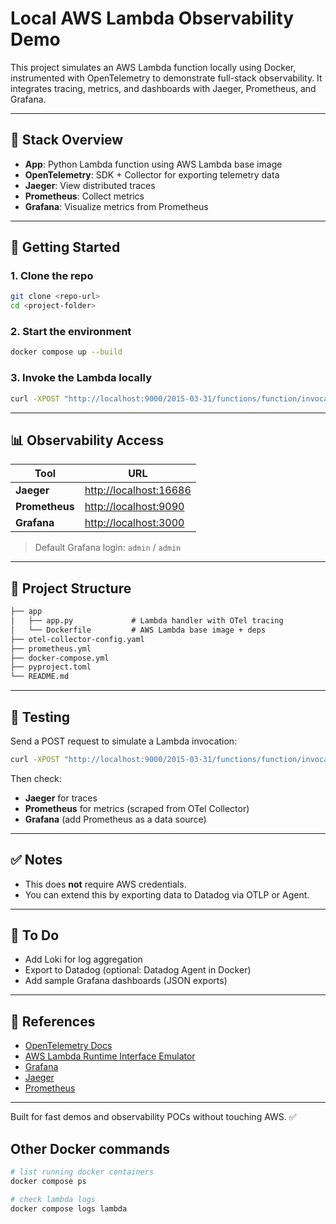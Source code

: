 # Local AWS Lambda Observability Demo

This project simulates an AWS Lambda function locally using Docker, instrumented with OpenTelemetry to demonstrate full-stack observability. It integrates tracing, metrics, and dashboards with Jaeger, Prometheus, and Grafana.

---

## 🔧 Stack Overview

- **App**: Python Lambda function using AWS Lambda base image
- **OpenTelemetry**: SDK + Collector for exporting telemetry data
- **Jaeger**: View distributed traces
- **Prometheus**: Collect metrics
- **Grafana**: Visualize metrics from Prometheus

---

## 🚀 Getting Started

### 1. **Clone the repo**

```bash
git clone <repo-url>
cd <project-folder>
```

### 2. **Start the environment**

```bash
docker compose up --build
```

### 3. **Invoke the Lambda locally**

```bash
curl -XPOST "http://localhost:9000/2015-03-31/functions/function/invocations" -d '{}'
```

---

## 📊 Observability Access

| Tool       | URL                       |
|------------|----------------------------|
| **Jaeger** | [http://localhost:16686](http://localhost:16686) |
| **Prometheus** | [http://localhost:9090](http://localhost:9090) |
| **Grafana**    | [http://localhost:3000](http://localhost:3000) |

> Default Grafana login: `admin` / `admin`

---

## 📂 Project Structure

```txt
├── app
│   ├── app.py             # Lambda handler with OTel tracing
│   └── Dockerfile         # AWS Lambda base image + deps
├── otel-collector-config.yaml
├── prometheus.yml
├── docker-compose.yml
├── pyproject.toml
└── README.md
```

---

## 🧪 Testing

Send a POST request to simulate a Lambda invocation:

```bash
curl -XPOST "http://localhost:9000/2015-03-31/functions/function/invocations" -d '{}'
```

Then check:

- **Jaeger** for traces
- **Prometheus** for metrics (scraped from OTel Collector)
- **Grafana** (add Prometheus as a data source)

---

## ✅ Notes

- This does **not** require AWS credentials.
- You can extend this by exporting data to Datadog via OTLP or Agent.

---

## 📌 To Do

- Add Loki for log aggregation
- Export to Datadog (optional: Datadog Agent in Docker)
- Add sample Grafana dashboards (JSON exports)

---

## 📘 References

- [OpenTelemetry Docs](https://opentelemetry.io/docs/)
- [AWS Lambda Runtime Interface Emulator](https://github.com/aws/aws-lambda-runtime-interface-emulator)
- [Grafana](https://grafana.com/)
- [Jaeger](https://www.jaegertracing.io/)
- [Prometheus](https://prometheus.io/)

---

Built for fast demos and observability POCs without touching AWS. ✅

## Other Docker commands

```bash
# list running docker containers
docker compose ps

# check lambda logs
docker compose logs lambda
```
